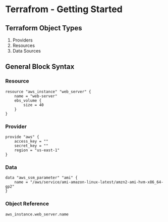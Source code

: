 # Terrafrom - Getting Started

## Terraform Object Types

1. Providers
2. Resources
3. Data Sources

## General Block Syntax

### Resource

    resource "aws_instance" "web_server" {
        name = "web-server"
        ebs_volume {
            size = 40
        }
    }

### Provider

    provide "aws" {
        access_key = ""
        secret_key = ""
        region = "us-east-1"
    }

### Data

    data "aws_ssm_parameter" "ami" {
        name = "/aws/service/ami-amazon-linux-latest/amzn2-ami-hvm-x86_64-gp2"
    }

### Object Reference

    aws_instance.web_server.name
